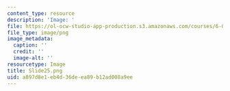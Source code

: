 ```yaml
---
content_type: resource
description: 'Image: '
file: https://ol-ocw-studio-app-production.s3.amazonaws.com/courses/6-004-computation-structures-spring-2017/a897d8e1eb4d36deea89b12ad008a9ee_Slide25.png
file_type: image/png
image_metadata:
  caption: ''
  credit: ''
  image-alt: ''
resourcetype: Image
title: Slide25.png
uid: a897d8e1-eb4d-36de-ea89-b12ad008a9ee
---
```

